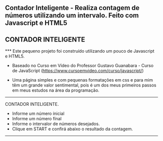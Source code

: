 Contador Inteligente - Realiza contagem de números utilizando um intervalo. Feito com Javascript e HTML5
-----------------------------------------------------------------------------------
CONTADOR INTELIGENTE
-----------------------------------------------------------------------------------
***  Este pequeno projeto foi construído utilizando um pouco de Javascript e HTML5.
-   Baseado no Curso em Vídeo do Professor Gustavo Guanabara - Curso de JavaScript (https://www.cursoemvideo.com/curso/javascript/) 

-    Uma página simples e com pequenas formatações em css e para mim têm um grande valor sentimental, pois é um dos meus primeiros passos em meus estudos na área da programação. 

-----------------------------------------------------------------------------------
CONTADOR INTELIGENTE.

- Informe um número ínicial
- Informe um número fínal
- Informe o intervalor de números desejados.
- Clique em START e confirá abaixo o resultado da contagem.
-----------------------------------------------------------------------------------
